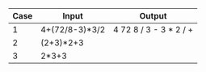 Case | Input | Output
-----|-------|-------
1 | 4+(72/8-3)*3/2 | 4 72 8 / 3 - 3 * 2 / +
2 | (2+3)*2+3 | 
3 | 2*3+3 |
